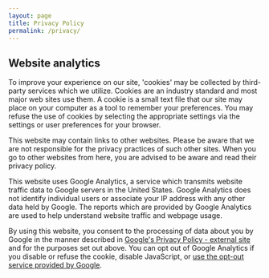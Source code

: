 ```yaml
---
layout: page
title: Privacy Policy
permalink: /privacy/
---
```


## Website analytics

To improve your experience on our site, 'cookies' may be collected by third-party services which we utilize. Cookies are an industry standard and most major web sites use them. A cookie is a small text file that our site may place on your computer as a tool to remember your preferences. You may refuse the use of cookies by selecting the appropriate settings via the settings or user preferences for your browser.

This website may contain links to other websites. Please be aware that we are not responsible for the privacy practices of such other sites. When you go to other websites from here, you are advised to be aware and read their privacy policy.

This website uses Google Analytics, a service which transmits website traffic data to Google servers in the United States. Google Analytics does not identify individual users or associate your IP address with any other data held by Google. The reports which are provided by Google Analytics are used to help understand website traffic and webpage usage.

By using this website, you consent to the processing of data about you by Google in the manner described in [Google's Privacy Policy - external site](http://www.google.com/policies/privacy/) and for the purposes set out above. You can opt out of Google Analytics if you disable or refuse the cookie, disable JavaScript, or [use the opt-out service provided by Google](https://tools.google.com/dlpage/gaoptout).